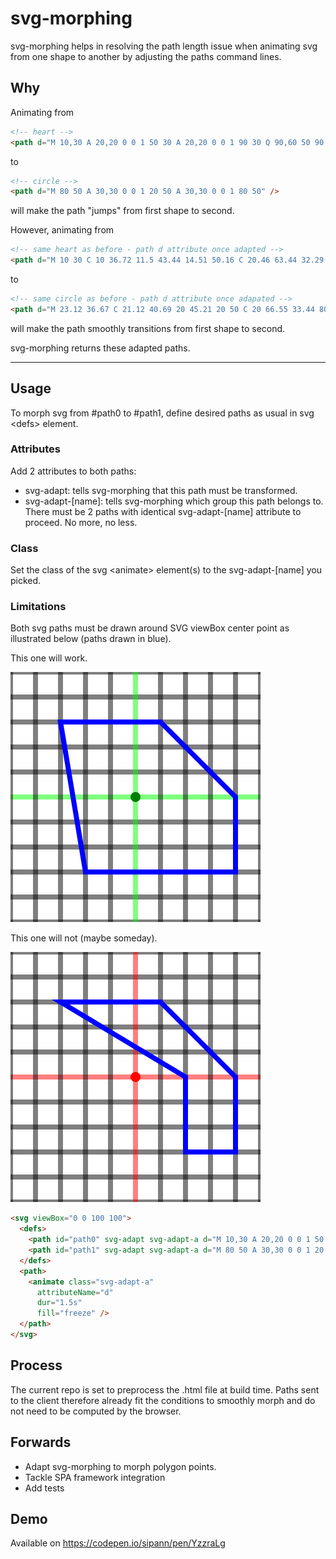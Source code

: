 # svg-morphing

svg-morphing helps in resolving the path length issue when animating svg from one shape to another by adjusting the paths command lines. 

## Why
Animating from 
```html
<!-- heart -->
<path d="M 10,30 A 20,20 0 0 1 50 30 A 20,20 0 0 1 90 30 Q 90,60 50 90 Q 10 60 10 30 z" />
```
to 
```html
<!-- circle -->
<path d="M 80 50 A 30,30 0 0 1 20 50 A 30,30 0 0 1 80 50" />
```
will make the path "jumps" from first shape to second.

However, animating from
```html
<!-- same heart as before - path d attribute once adapted -->
<path d="M 10 30 C 10 36.72 11.5 43.44 14.51 50.16 C 20.46 63.44 32.29 76.72 50 90 C 67.7 76.72 79.53 63.44 85.48 50.16 C 88.49 43.44 89.99 36.72 89.99 30 C 90 18.95 81.05 9.99 70 9.99 C 58.95 9.99 50 18.94 50 29.99 C 50 18.96 41.03 10 29.99 10 C 18.96 10 10 18.96 10 30" />
```
to 
```html
<!-- same circle as before - path d attribute once adapated -->
<path d="M 23.12 36.67 C 21.12 40.69 20 45.21 20 50 C 20 66.55 33.44 80 50 80 C 66.55 80 80 66.55 80 50 C 80 45.21 78.88 40.69 76.88 36.67 C 73.96 30.8 69.18 26.03 63.31 23.11 C 59.29 21.12 54.77 20 49.99 20 C 45.21 20 40.69 21.12 36.68 23.11 C 30.81 26.03 26.04 30.8 23.12 36.67" />
```
will make the path smoothly transitions from first shape to second.

svg-morphing returns these adapted paths.

___


## Usage

To morph svg from #path0 to #path1, define desired paths as usual in svg \<defs> element.

### Attributes
Add 2 attributes to both paths:
  * svg-adapt: tells svg-morphing that this path must be transformed.
  * svg-adapt-[name]: tells svg-morphing which group this path belongs to. There must be 2 paths with identical svg-adapt-[name] attribute to proceed. No more, no less.

### Class
Set the class of the svg \<animate> element\(s) to the svg-adapt-[name] you picked.

### Limitations
Both svg paths must be drawn around SVG viewBox center point as illustrated below (paths drawn in blue).

This one will work.

![svg-correct](./doc/svg-correct.svg)

This one will not (maybe someday).

![svg-incorrect](./doc/svg-incorrect.svg)

```html
<svg viewBox="0 0 100 100">
  <defs>
    <path id="path0" svg-adapt svg-adapt-a d="M 10,30 A 20,20 0 0 1 50 30 A 20,20 0 0 1 90 30 Q 90,60 50 90 Q 10 60 10 30 z" />
    <path id="path1" svg-adapt svg-adapt-a d="M 80 50 A 30,30 0 0 1 20 50 A 30,30 0 0 1 80 50" />
  </defs>
  <path>
    <animate class="svg-adapt-a"
      attributeName="d"
      dur="1.5s"
      fill="freeze" />
  </path>
</svg>
```


## Process
The current repo is set to preprocess the .html file at build time.
Paths sent to the client therefore already fit the conditions to smoothly morph and do not need to be computed by the browser.


## Forwards
* Adapt svg-morphing to morph polygon points.
* Tackle SPA framework integration
* Add tests

## Demo
Available on https://codepen.io/sipann/pen/YzzraLg
